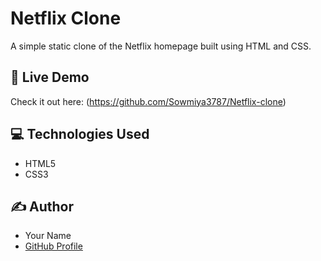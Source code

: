 # Netflix Clone

A simple static clone of the Netflix homepage built using HTML and CSS.

## 🔗 Live Demo

Check it out here: (https://github.com/Sowmiya3787/Netflix-clone)

## 💻 Technologies Used

- HTML5
- CSS3

## ✍️ Author

- Your Name
- [GitHub Profile](https://github.com/Sowmiya3787)
